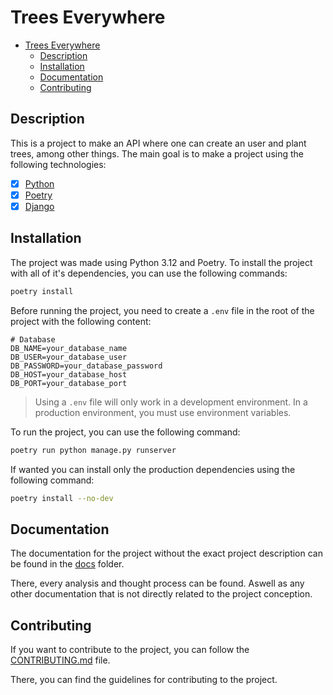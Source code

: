 # Trees Everywhere

- [Trees Everywhere](#trees-everywhere)
  - [Description](#description)
  - [Installation](#installation)
  - [Documentation](#documentation)
  - [Contributing](#contributing)

## Description

This is a project to make an API where one can create an user and plant trees, among other things. The main goal is to make a project using the following technologies:

- [x] [Python](https://www.python.org/)
- [x] [Poetry](https://python-poetry.org/)
- [x] [Django](https://www.djangoproject.com/)

## Installation

The project was made using Python 3.12 and Poetry. To install the project with all of it's dependencies, you can use the following commands:

```bash
poetry install
```

Before running the project, you need to create a `.env` file in the root of the project with the following content:

```env
# Database
DB_NAME=your_database_name
DB_USER=your_database_user
DB_PASSWORD=your_database_password
DB_HOST=your_database_host
DB_PORT=your_database_port
```

> Using a `.env` file will only work in a development environment. In a production environment, you must use environment variables.

To run the project, you can use the following command:

<!-- TODO: ADD INFORMATION REGARDING ENVRIOMENT VARIABLES AND DATABASE BEFORE RUNNING THE PROJECT -->

```bash
poetry run python manage.py runserver
```

If wanted you can install only the production dependencies using the following command:

```bash
poetry install --no-dev
```

## Documentation

The documentation for the project without the exact project description can be found in the [docs](./docs) folder.

There, every analysis and thought process can be found. Aswell as any other documentation that is not directly related to the project conception.

## Contributing

If you want to contribute to the project, you can follow the [CONTRIBUTING.md](./CONTRIBUTING.md) file.

There, you can find the guidelines for contributing to the project.
